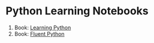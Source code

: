 Python Learning Notebooks
==========================

1. Book: [Learning Python](https://learning-python.com/about-lp.html)
2. Book: [Fluent Python](https://github.com/fluentpython)